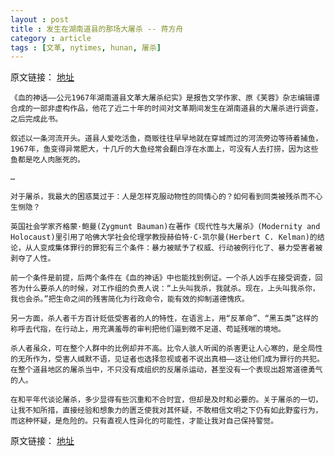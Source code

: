 ```yaml
---
layout : post
title : 发生在湖南道县的那场大屠杀 -- 蒋方舟
category : article
tags : [文革, nytimes, hunan, 屠杀]
---
```


原文链接： [地址](http://cn.nytimes.com/article/culture-arts/2012/11/08/cc08jiangfangzhou/)
	
	《血的神话——公元1967年湖南道县文革大屠杀纪实》是报告文学作家、原《芙蓉》杂志编辑谭合成的一部非虚构作品，他花了近二十年的时间对文革期间发生在湖南道县的大屠杀进行调查，之后完成此书。

	叙述以一条河流开头。道县人爱吃活鱼，商贩往往早早地就在穿城而过的河流旁边等待着捕鱼，1967年，鱼变得异常肥大，十几斤的大鱼经常会翻白浮在水面上，可没有人去打捞，因为这些鱼都是吃人肉胀死的。

	…

	对于屠杀，我最大的困惑莫过于：人是怎样克服动物性的同情心的？如何看到同类被残杀而不心生恻隐？

	英国社会学家齐格蒙·鲍曼(Zygmunt Bauman)在著作《现代性与大屠杀》(Modernity and Holocaust)里引用了哈佛大学社会伦理学教授赫伯特·C·凯尔曼(Herbert C. Kelman)的结论，从人变成集体罪行的罪犯有三个条件：暴力被赋予了权威、行动被例行化了、暴力受害者被剥夺了人性。

	前一个条件是前提，后两个条件在《血的神话》中也能找到例证。一个杀人凶手在接受调查，回答为什么要杀人的时候，对工作组的负责人说：“上头叫我杀，我就杀。现在，上头叫我杀你，我也会杀。”把生命之间的残害简化为行政命令，能有效的抑制道德愧疚。

	另一方面，杀人者千方百计贬低受害者的人的特性，在语言上，用“反革命”、“黑五类”这样的称呼去代指，在行动上，用充满羞辱的审判把他们逼到微不足道、苟延残喘的境地。

	杀人者虽众，可在整个人群中的比例却并不高。比令人骇人听闻的杀害更让人心寒的，是全局性的无所作为，受害人缄默不语，见证者也选择忽视或者不说出真相——这让他们成为罪行的共犯。在整个道县地区的屠杀当中，不只没有成组织的反屠杀运动，甚至没有一个表现出超常道德勇气的人。

	在和平年代谈论屠杀，多少显得有些沉重和不合时宜，但却是及时和必要的。关于屠杀的一切，让我不知所措，直接经验和想象力的匮乏使我对其怀疑，不敢相信文明之下仍有如此野蛮行为，而这种怀疑，是危险的。只有直视人性异化的可能性，才能让我对自己保持警觉。


原文链接： [地址](http://cn.nytimes.com/article/culture-arts/2012/11/08/cc08jiangfangzhou/)